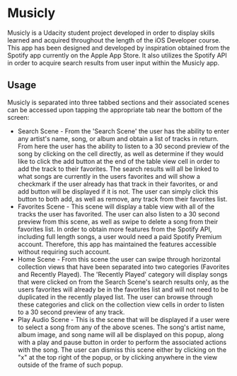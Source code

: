# Musicly

Musicly is a Udacity student project developed in order to display skills learned and acquired throughout the length of the 
iOS Developer course. This app has been designed and developed by inspiration obtained from the Spotify app currently on the 
Apple App Store. It also utilizes the Spotify API in order to acquire search results from user input within the Musicly app.

## Usage

Musicly is separated into three tabbed sections and their associated scenes can be accessed upon tapping the appropriate tab 
near the bottom of the screen:

* Search Scene - From the 'Search Scene' the user has the ability to enter any artist's name, song, or album and obtain a list 
of tracks in return. From here the user has the ability to listen to a 30 second preview of the song by clicking on the cell 
directly, as well as determine if they would like to click the add button at the end of the table view cell in order to add 
the track to their favorites. The search results will all be linked to what songs are currently in the users favorites and 
will show a checkmark if the user already has that track in their favorites, or and add button will be displayed if it is not. 
The user can simply click this button to both add, as well as remove, any track from their favorites list.
* Favorites Scene - This scene will display a table view with all of the tracks the user has favorited. The user can also 
listen to a 30 second preview from this scene, as well as swipe to delete a song from their favorites list. In order to obtain 
more features from the Spotify API, including full length songs, a user would need a paid Spotify Premium account. Therefore, 
this app has maintained the features accessible without requiring such account.
* Home Scene - From this scene the user can swipe through horizontal collection views that have been separated into two 
categories (Favorites and Recently Played). The 'Recently Played' category will display songs that were clicked on from the 
Search Scene's search results only, as the users favorites will already be in the favorites list and will not need to be 
duplicated in the recently played list. The user can browse through these categories and click on the collection view cells in 
order to listen to a 30 second preview of any track.
* Play Audio Scene - This is the scene that will be displayed if a user were to select a song from any of the above scenes. 
The song's artist name, album image, and song name will all be displayed on this popup, along with a play and pause button in 
order to perform the associated actions with the song. The user can dismiss this scene either by clicking on the "x" at the top 
right of the popup, or by clicking anywhere in the view outside of the frame of such popup.
